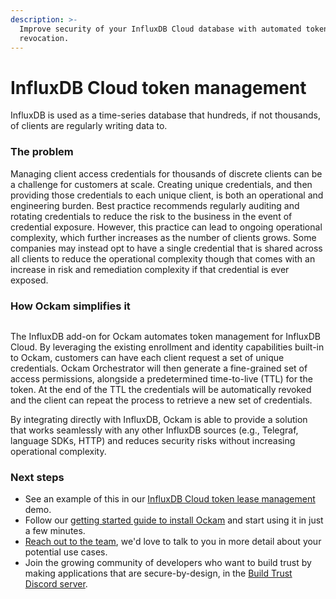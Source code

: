 ```yaml
---
description: >-
  Improve security of your InfluxDB Cloud database with automated token/key
  revocation.
---
```


# InfluxDB Cloud token management

InfluxDB is used as a time-series database that hundreds, if not thousands, of clients are regularly writing data to.&#x20;

### The problem

Managing client access credentials for thousands of discrete clients can be a challenge for customers at scale. Creating unique credentials, and then providing those credentials to each unique client, is both an operational and engineering burden. Best practice recommends regularly auditing and rotating credentials to reduce the risk to the business in the event of credential exposure. However, this practice can lead to ongoing operational complexity, which further increases as the number of clients grows. Some companies may instead opt to have a single credential that is shared across all clients to reduce the operational complexity though that comes with an increase in risk and remediation complexity if that credential is ever exposed.

### How Ockam simplifies it

<img src="../../.gitbook/assets/file.excalidraw.svg" alt="" class="gitbook-drawing">

The InfluxDB add-on for Ockam automates token management for InfluxDB Cloud. By leveraging the existing enrollment and identity capabilities built-in to Ockam, customers can have each client request a set of unique credentials. Ockam Orchestrator will then generate a fine-grained set of access permissions, alongside a predetermined time-to-live (TTL) for the token. At the end of the TTL the credentials will be automatically revoked and the client can repeat the process to retrieve a new set of credentials.&#x20;

By integrating directly with InfluxDB, Ockam is able to provide a solution that works seamlessly with any other InfluxDB sources (e.g., Telegraf, language SDKs, HTTP) and reduces security risks without increasing operational complexity.

### Next steps

* See an example of this in our [InfluxDB Cloud token lease management](../examples/influxdb-cloud-token-lease-management.md) demo.
* Follow our [getting started guide to install Ockam](../../reference/command/README.md#install) and start using it in just a few minutes.
* [Reach out to the team](https://www.ockam.io/contact/form), we'd love to talk to you in more detail about your potential use cases.
* Join the growing community of developers who want to build trust by making applications that are secure-by-design, in the [Build Trust Discord server](https://discord.gg/RAbjRr3kds).
